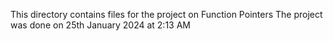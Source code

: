 This directory contains files for the project on Function Pointers
The project was done on 25th January 2024 at 2:13 AM
